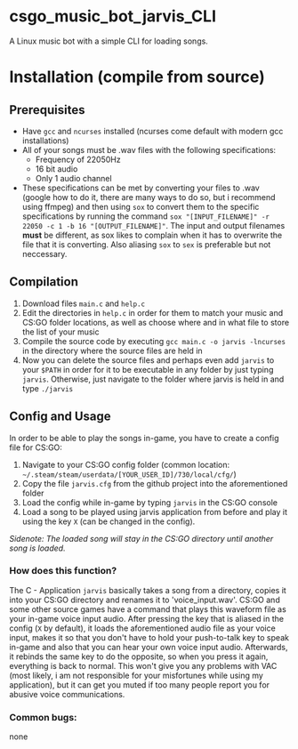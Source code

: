 # csgo_music_bot_jarvis_CLI
A Linux music bot with a simple CLI for loading songs.
# Installation (compile from source)
## Prerequisites
* Have `gcc` and `ncurses` installed (ncurses come default with modern gcc installations)
* All of your songs must be .wav files with the following specifications:
    * Frequency of 22050Hz
    * 16 bit audio
    * Only 1 audio channel
* These specifications can be met by converting your files to .wav (google how to do it, there are many ways to do so, but i recommend using ffmpeg) and then using `sox` to convert them to the specific specifications by running the command `sox "[INPUT_FILENAME]" -r 22050 -c 1 -b 16 "[OUTPUT_FILENAME]"`. The input and output filenames **must** be different, as sox likes to complain when it has to overwrite the file that it is converting. Also aliasing `sox` to `sex` is preferable but not neccessary.
## Compilation
1. Download files `main.c` and `help.c`
2. Edit the directories in `help.c` in order for them to match your music and CS:GO folder locations, as well as choose where and in what file to store the list of your music
3. Compile the source code by executing `gcc main.c -o jarvis -lncurses` in the directory where the source files are held in
4. Now you can delete the source files and perhaps even add `jarvis` to your `$PATH` in order for it to be executable in any folder by just typing `jarvis`. Otherwise, just navigate to the folder where jarvis is held in and type `./jarvis`
## Config and Usage
In order to be able to play the songs in-game, you have to create a config file for CS:GO:
1. Navigate to your CS:GO config folder (common location: `~/.steam/steam/userdata/[YOUR_USER_ID]/730/local/cfg/`)
2. Copy the file `jarvis.cfg` from the github project into the aforementioned folder
3. Load the config while in-game by typing `jarvis` in the CS:GO console
4. Load a song to be played using jarvis application from before and play it using the key `X` (can be changed in the config). 

*Sidenote: The loaded song will stay in the CS:GO directory until another song is loaded.*

### How does this function?
The C - Application `jarvis` basically takes a song from a directory, copies it into your CS:GO directory and renames it to 'voice_input.wav'. CS:GO and some other source games have a command that plays this waveform file as your in-game voice input audio. After pressing the key that is aliased in the config (`X` by default), it loads the aforementioned audio file as your voice input, makes it so that you don't have to hold your push-to-talk key to speak in-game and also that you can hear your own voice input audio. Afterwards, it rebinds the same key to do the opposite, so when you press it again, everything is back to normal. This won't give you any problems with VAC (most likely, i am not responsible for your misfortunes while using my application), but it can get you muted if too many people report you for abusive voice communications.

### Common bugs:
none
